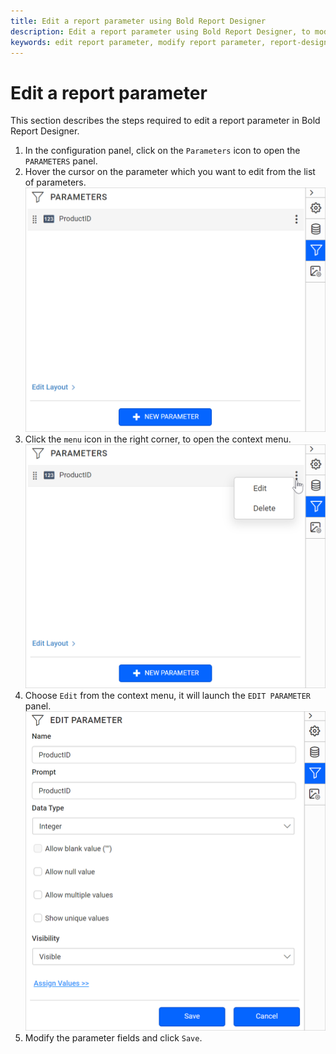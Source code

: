 ```yaml
---
title: Edit a report parameter using Bold Report Designer
description: Edit a report parameter using Bold Report Designer, to modify the existing parameter properties in the RDL reports.
keywords: edit report parameter, modify report parameter, report-designer, parameters
---
```


# Edit a report parameter

This section describes the steps required to edit a report parameter in Bold Report Designer.

1. In the configuration panel, click on the `Parameters` icon to open the `PARAMETERS` panel.
2. Hover the cursor on the parameter which you want to edit from the list of parameters.
   ![Parameter list view](/static/assets/on-premise/images/report-designer/report-parameters/edit-report-parameter/parameter-list-view.png '#width=350px')
3. Click the `menu` icon in the right corner, to open the context menu.
   ![Open context menu](/static/assets/on-premise/images/report-designer/report-parameters/edit-report-parameter/open-context-menu.png '#width=350px')
4. Choose `Edit` from the context menu, it will launch the `EDIT PARAMETER` panel.
   ![Edit report parameter](/static/assets/on-premise/images/report-designer/report-parameters/edit-report-parameter/edit-report-parameter.png '#width=350px')
5. Modify the parameter fields and click `Save`.
